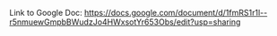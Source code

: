 Link to Google Doc: https://docs.google.com/document/d/1fmRS1r1l--r5nmuewGmpbBWudzJo4HWxsotYr653Obs/edit?usp=sharing
